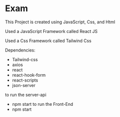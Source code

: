 # Exam

This Project is created using JavaScript, Css, and Html

Used a JavaScript Framework called React JS

Used a Css Framework called Tailwind Css

Dependencies: 
- Tailwind-css
- axios
- react
- react-hook-form
- react-scripts
- json-server

to run the server-api
- npm start
to run the Front-End
- npm start
